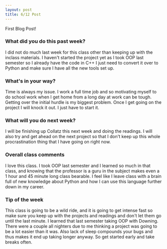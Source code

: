 ```yaml
---
layout: post
title: 6/12 Post
---
```


First Blog Post!

### What did you do this past week?

I did not do much last week for this class other than keeping up with the inclass materials. I haven't started the project yet as I took OOP last semester so I already have the code in C++ I just need to convert it over to Python and make sure I have all the new tools set up.

### What's in your way?

Time is always my issue. I work a full time job and so motivating myself to do school work when I get home from a long day at work can be tough. Getting over the initial hurdle is my biggest problem. Once I get going on the project I will knock it out. I just have to start it.

### What will you do next week?

I will be finishing up Collatz this next week and doing the readings. I will also try and get ahead on the next project so that I don't keep up this whole procrastination thing that I have going on right now.

### Overall class comments

I love this class. I took OOP last semester and I learned so much in that class, and knowing that the professor is a guru in the subject makes even a 1 hour and 45 minute long class bearable. I feel like I leave class with a brain full of new knowledge about Python and how I can use this language further down in my career.

### Tip of the week

This class is going to be a wild ride, and it is going to get intense fast so make sure you keep up with the projects and readings and don't let them go until the last minute. I learned that last semester taking OOP with Downing. There were a couple all nighters due to me thinking a project was going to be a lot easier than it was. Also lack of sleep compounds your bugs and thus makes it end up taking longer anyway. So get started early and take breaks often.
